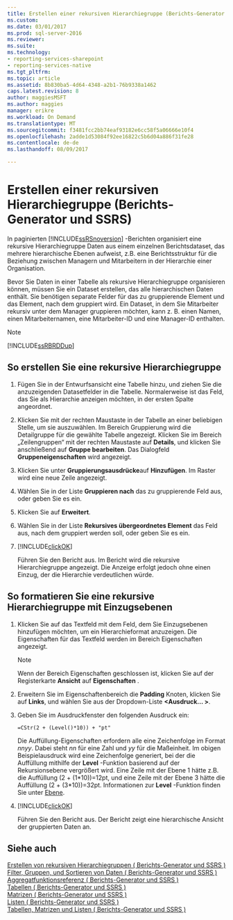 ```yaml
---
title: Erstellen einer rekursiven Hierarchiegruppe (Berichts-Generator und SSRS) | Microsoft Docs
ms.custom: 
ms.date: 03/01/2017
ms.prod: sql-server-2016
ms.reviewer: 
ms.suite: 
ms.technology:
- reporting-services-sharepoint
- reporting-services-native
ms.tgt_pltfrm: 
ms.topic: article
ms.assetid: 8b830ba5-4d64-4348-a2b1-76b9338a1462
caps.latest.revision: 8
author: maggiesMSFT
ms.author: maggies
manager: erikre
ms.workload: On Demand
ms.translationtype: MT
ms.sourcegitcommit: f3481fcc2bb74eaf93182e6cc58f5a06666e10f4
ms.openlocfilehash: 2adde1d53084f92ee16822c5b6d04a886f31fe28
ms.contentlocale: de-de
ms.lasthandoff: 08/09/2017

---
```

# <a name="create-a-recursive-hierarchy-group-report-builder-and-ssrs"></a>Erstellen einer rekursiven Hierarchiegruppe (Berichts-Generator und SSRS)
In paginierten [!INCLUDE[ssRSnoversion](../../includes/ssrsnoversion-md.md)] -Berichten organisiert eine rekursive Hierarchiegruppe Daten aus einem einzelnen Berichtsdataset, das mehrere hierarchische Ebenen aufweist, z.B. eine Berichtsstruktur für die Beziehung zwischen Managern und Mitarbeitern in der Hierarchie einer Organisation.  
  
 Bevor Sie Daten in einer Tabelle als rekursive Hierarchiegruppe organisieren können, müssen Sie ein Dataset erstellen, das alle hierarchischen Daten enthält. Sie benötigen separate Felder für das zu gruppierende Element und das Element, nach dem gruppiert wird. Ein Dataset, in dem Sie Mitarbeiter rekursiv unter dem Manager gruppieren möchten, kann z. B. einen Namen, einen Mitarbeiternamen, eine Mitarbeiter-ID und eine Manager-ID enthalten.  
  
> [!NOTE]  
>  [!INCLUDE[ssRBRDDup](../../includes/ssrbrddup-md.md)]  
  
## <a name="to-create-a-recursive-hierarchy-group"></a>So erstellen Sie eine rekursive Hierarchiegruppe  
  
1.  Fügen Sie in der Entwurfsansicht eine Tabelle hinzu, und ziehen Sie die anzuzeigenden Datasetfelder in die Tabelle. Normalerweise ist das Feld, das Sie als Hierarchie anzeigen möchten, in der ersten Spalte angeordnet.  
  
2.  Klicken Sie mit der rechten Maustaste in der Tabelle an einer beliebigen Stelle, um sie auszuwählen. Im Bereich Gruppierung wird die Detailgruppe für die gewählte Tabelle angezeigt. Klicken Sie im Bereich „Zeilengruppen“ mit der rechten Maustaste auf **Details**, und klicken Sie anschließend auf **Gruppe bearbeiten**. Das Dialogfeld **Gruppeneigenschaften** wird angezeigt.  
  
3.  Klicken Sie unter **Gruppierungsausdrücke**auf **Hinzufügen**. Im Raster wird eine neue Zeile angezeigt.  
  
4.  Wählen Sie in der Liste **Gruppieren nach** das zu gruppierende Feld aus, oder geben Sie es ein.  
  
5.  Klicken Sie auf **Erweitert**.  
  
6.  Wählen Sie in der Liste **Rekursives übergeordnetes Element** das Feld aus, nach dem gruppiert werden soll, oder geben Sie es ein.  
  
7.  [!INCLUDE[clickOK](../../includes/clickok-md.md)]  
  
     Führen Sie den Bericht aus. Im Bericht wird die rekursive Hierarchiegruppe angezeigt. Die Anzeige erfolgt jedoch ohne einen Einzug, der die Hierarchie verdeutlichen würde.  
  
## <a name="to-format-a-recursive-hierarchy-group-with-indent-levels"></a>So formatieren Sie eine rekursive Hierarchiegruppe mit Einzugsebenen  
  
1.  Klicken Sie auf das Textfeld mit dem Feld, dem Sie Einzugsebenen hinzufügen möchten, um ein Hierarchieformat anzuzeigen. Die Eigenschaften für das Textfeld werden im Bereich Eigenschaften angezeigt.  
  
    > [!NOTE]  
    >  Wenn der Bereich Eigenschaften geschlossen ist, klicken Sie auf der Registerkarte **Ansicht** auf **Eigenschaften** .  
  
2.  Erweitern Sie im Eigenschaftenbereich die **Padding** Knoten, klicken Sie auf **Links**, und wählen Sie aus der Dropdown-Liste  **\<Ausdruck… >**.  
  
3.  Geben Sie im Ausdruckfenster den folgenden Ausdruck ein:  
  
     `=CStr(2 + (Level()*10)) + "pt"`  
  
     Die Auffüllung-Eigenschaften erfordern alle eine Zeichenfolge im Format *nnyy*. Dabei steht *nn* für eine Zahl und *yy* für die Maßeinheit. Im obigen Beispielausdruck wird eine Zeichenfolge generiert, bei der die Auffüllung mithilfe der **Level** -Funktion basierend auf der Rekursionsebene vergrößert wird. Eine Zeile mit der Ebene 1 hätte z.B. die Auffüllung (2 + (1\*10))=12pt, und eine Zeile mit der Ebene 3 hätte die Auffüllung (2 + (3\*10))=32pt. Informationen zur **Level** -Funktion finden Sie unter [Ebene](../../reporting-services/report-design/report-builder-functions-level-function.md).  
  
4.  [!INCLUDE[clickOK](../../includes/clickok-md.md)]  
  
     Führen Sie den Bericht aus. Der Bericht zeigt eine hierarchische Ansicht der gruppierten Daten an.  
  
## <a name="see-also"></a>Siehe auch  
 [Erstellen von rekursiven Hierarchiegruppen &#40; Berichts-Generator und SSRS &#41;](../../reporting-services/report-design/creating-recursive-hierarchy-groups-report-builder-and-ssrs.md)   
 [Filter, Gruppen, und Sortieren von Daten &#40; Berichts-Generator und SSRS &#41;](../../reporting-services/report-design/filter-group-and-sort-data-report-builder-and-ssrs.md)   
 [Aggregatfunktionsreferenz &#40; Berichts-Generator und SSRS &#41;](../../reporting-services/report-design/report-builder-functions-aggregate-functions-reference.md)   
 [Tabellen &#40; Berichts-Generator und SSRS &#41;](../../reporting-services/report-design/tables-report-builder-and-ssrs.md)   
 [Matrizen &#40; Berichts-Generator und SSRS &#41;](../../reporting-services/report-design/create-a-matrix-report-builder-and-ssrs.md)   
 [Listen &#40; Berichts-Generator und SSRS &#41;](../../reporting-services/report-design/create-invoices-and-forms-with-lists-report-builder-and-ssrs.md)   
 [Tabellen, Matrizen und Listen &#40; Berichts-Generator und SSRS &#41;](../../reporting-services/report-design/tables-matrices-and-lists-report-builder-and-ssrs.md)  
  
  

